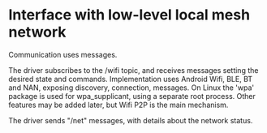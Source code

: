 # Interface with low-level local mesh network

Communication uses messages. 

The driver subscribes to the /wifi topic, and receives messages setting the desired state and commands.
Implementation uses Android Wifi, BLE, BT and NAN, exposing discovery, connection, messages.
On Linux the 'wpa' package is used for wpa_supplicant, using a separate root process. Other features may be 
added later, but Wifi P2P is the main mechanism.

The driver sends "/net" messages, with details about the network status.
